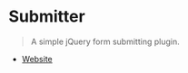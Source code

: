 # Submitter

> A simple jQuery form submitting plugin.

- [Website](https://fengyuanchen.github.io/submitter)
